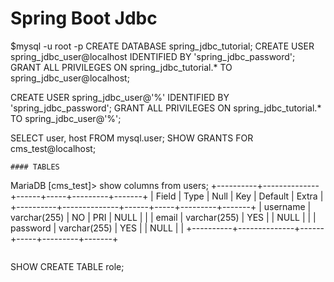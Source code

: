 # Spring Boot Jdbc

$mysql -u root -p
CREATE DATABASE spring_jdbc_tutorial;
CREATE USER spring_jdbc_user@localhost IDENTIFIED BY 'spring_jdbc_password';
GRANT ALL PRIVILEGES ON spring_jdbc_tutorial.* TO spring_jdbc_user@localhost;

CREATE USER spring_jdbc_user@'%' IDENTIFIED BY 'spring_jdbc_password';
GRANT ALL PRIVILEGES ON spring_jdbc_tutorial.* TO spring_jdbc_user@'%';

SELECT user, host FROM mysql.user;
SHOW GRANTS FOR cms_test@localhost;

````
#### TABLES
````
MariaDB [cms_test]> show columns from users;
+----------+--------------+------+-----+---------+-------+
| Field    | Type         | Null | Key | Default | Extra |
+----------+--------------+------+-----+---------+-------+
| username | varchar(255) | NO   | PRI | NULL    |       |
| email    | varchar(255) | YES  |     | NULL    |       |
| password | varchar(255) | YES  |     | NULL    |       |
+----------+--------------+------+-----+---------+-------+
````

````
SHOW CREATE TABLE role;
````